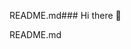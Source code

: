 README.md### Hi there 👋

<!--README.md
**Chhotu4056/chhotu4056** is a ✨ _special_ ✨ repository because its `README.md` (this file) appears on your GitHub profile.

Here are some ideas to get you started:

- 🔭 I’m currently working on ...README.md
- 🌱 I’m currently learning ...README.md
- 👯 I’m looking to collaborate on ...README.md
- 🤔 I’m looking for help with ...README.md
- 💬 Ask me about ...README.md
- 📫 How to reach me: ...README.md
- 😄 Pronouns: ...README.md
- ⚡ Fun fact: ...README.md
-->README.md
